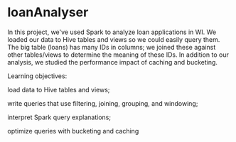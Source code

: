 # loanAnalyser

In this project, we've used Spark to analyze loan applications in WI. We loaded our data to Hive tables and views so we could easily query them. The big table (loans) has many IDs in columns; we joined these against other tables/views to determine the meaning of these IDs. In addition to our analysis, we studied the performance impact of caching and bucketing.

Learning objectives:

load data to Hive tables and views;

write queries that use filtering, joining, grouping, and windowing;

interpret Spark query explanations;

optimize queries with bucketing and caching
